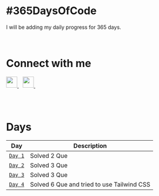 
# #365DaysOfCode

I will be adding my daily progress for 365 days.</br></br></br>

# Connect with me

  <a href="https://twitter.com/yashraj_2001">
    <img width="30px" src="https://www.vectorlogo.zone/logos/twitter/twitter-official.svg"/>
  </a>&ensp;
  <a href="https://www.linkedin.com/in/yashraj-singh-boparai-613a641a8/">
    <img width="30px" src="https://www.vectorlogo.zone/logos/linkedin/linkedin-icon.svg"/>
  </a>&ensp;

</br></br>

# Days

| Day | Description |
| --- | --- |
| [`Day 1`](https://github.com/Yashrajsingh2001/365DaysOfCode/tree/main/December%202021/Day%201) | Solved 2 Que |
| [`Day 2`](https://github.com/Yashrajsingh2001/365DaysOfCode/tree/main/December%202021/Day%202) | Solved 3 Que |
| [`Day 3`](https://github.com/Yashrajsingh2001/365DaysOfCode/tree/main/December%202021/Day%203) | Solved 3 Que |
| [`Day 4`](https://github.com/Yashrajsingh2001/365DaysOfCode/tree/main/December%202021/Day%204) | Solved 6 Que and tried to use Tailwind CSS|
